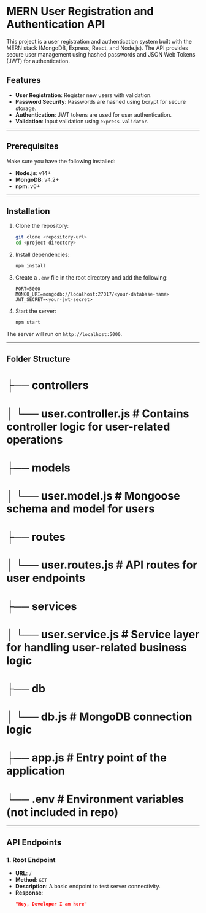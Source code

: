 # MERN User Registration and Authentication API

This project is a user registration and authentication system built with the MERN stack (MongoDB, Express, React, and Node.js). The API provides secure user management using hashed passwords and JSON Web Tokens (JWT) for authentication.

## Features

- **User Registration**: Register new users with validation.
- **Password Security**: Passwords are hashed using bcrypt for secure storage.
- **Authentication**: JWT tokens are used for user authentication.
- **Validation**: Input validation using `express-validator`.

---

## Prerequisites

Make sure you have the following installed:

- **Node.js**: v14+  
- **MongoDB**: v4.2+  
- **npm**: v6+  

---

## Installation

1. Clone the repository:
    ```bash
    git clone <repository-url>
    cd <project-directory>
    ```

2. Install dependencies:
    ```bash
    npm install
    ```

3. Create a `.env` file in the root directory and add the following:
    ```env
    PORT=5000
    MONGO_URI=mongodb://localhost:27017/<your-database-name>
    JWT_SECRET=<your-jwt-secret>
    ```

4. Start the server:
    ```bash
    npm start
    ```

The server will run on `http://localhost:5000`.

---

## Folder Structure

# ├── controllers 
# │ └── user.controller.js # Contains controller logic for user-related operations 
# ├── models 
# │ └── user.model.js # Mongoose schema and model for users 
# ├── routes 
# │ └── user.routes.js # API routes for user endpoints 
# ├── services 
# │ └── user.service.js # Service layer for handling user-related business logic 
# ├── db 
# │ └── db.js # MongoDB connection logic 
# ├── app.js # Entry point of the application 
# └── .env # Environment variables (not included in repo)


---

## API Endpoints

### 1. **Root Endpoint**

- **URL**: `/`
- **Method**: `GET`
- **Description**: A basic endpoint to test server connectivity.
- **Response**:
  ```json
  "Hey, Developer I am here"
